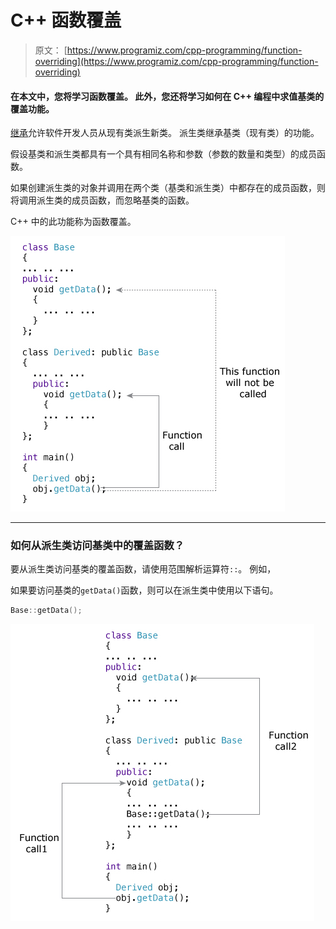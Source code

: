 # C++ 函数覆盖

> 原文： [https://www.programiz.com/cpp-programming/function-overriding](https://www.programiz.com/cpp-programming/function-overriding)

#### 在本文中，您将学习函数覆盖。 此外，您还将学习如何在 C++ 编程中求值基类的覆盖功能。

[继承](/cpp-programming/inheritance "C++ Inheritance")允许软件开发人员从现有类派生新类。 派生类继承基类（现有类）的功能。

假设基类和派生类都具有一个具有相同名称和参数（参数的数量和类型）的成员函数。

如果创建派生类的对象并调用在两个类（基类和派生类）中都存在的成员函数，则将调用派生类的成员函数，而忽略基类的函数。

C++ 中的此功能称为函数覆盖。

![How function overriding works in C++?](img/78ed022625d976863c6af78551f6daf3.png "C++ function overriding example")

* * *

### 如何从派生类访问基类中的覆盖函数？

要从派生类访问基类的覆盖函数，请使用范围解析运算符`::`。 例如，

如果要访问基类的`getData()`函数，则可以在派生类中使用以下语句。

```cpp
Base::getData();
```

![Access the overriden function in the base class in C++](img/ae9a44a59262a6c8fea1408f8cec57b3.png)